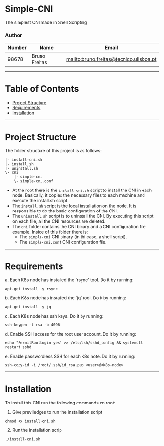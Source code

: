 # Simple-CNI
The simplest CNI made in Shell Scripting

### Author

| Number  | Name              | Email                               |
|---------|-------------------|------------------------------------|
| 98678   | Bruno Freitas     | <mailto:bruno.freitas@tecnico.ulisboa.pt>   |

------------------------------
# Table of Contents
- [Project Structure](#project-structure)
- [Requirements](#requirements)
- [Installation](#installation)

------------------------------
# Project Structure
The folder structure of this project is as follows:
```
|- install-cni.sh
|- install.sh
|- uninstall.sh
\- cni
    |- simple-cni
    \- simple-cni.conf
```

- At the root there is the `install-cni.sh` script to install the CNI in each node. Basically, it copies the necessary files to each machine and execute the install.sh script.
- The `install.sh` script is the local installation on the node. It is responsible to do the basic configuration of the CNI.
- The `uninstall.sh` script is to uninstall the CNI. By executing this script on each file, all the CNI resources are deleted.
- The `cni` folder contains the CNI binary and a CNI configuration file example. Inside of this folder there is:
  - The `simple-cni` CNI binary (in thi case, a shell script).
  - The `simple-cni.conf` CNI configuration file.

------------------------------
# Requirements
a. Each K8s node has installed the 'rsync' tool. Do it by running:
```
apt-get install -y rsync
```

b. Each K8s node has installed the 'jq' tool. Do it by running:
```
apt-get install -y jq
```

c. Each K8s node has ssh keys. Do it by running:
```
ssh-keygen -t rsa -b 4096
```

d. Enable SSH access for the root user account. Do it by running:
```
echo "PermitRootLogin yes" >> /etc/ssh/sshd_config && systemctl restart sshd
```

e. Enable passwordless SSH for each K8s note. Do it by running:
```
ssh-copy-id -i /root/.ssh/id_rsa.pub <user>@<K8s-node>
```

------------------------------
# Installation
To install this CNI run the following commands on root:
1. Give previledges to run the installation script
```
chmod +x install-cni.sh
```

2. Run the installation scrip
```
./install-cni.sh
```
